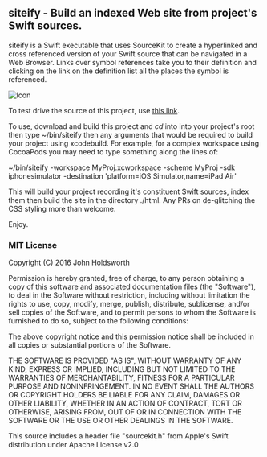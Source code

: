 
## siteify - Build an indexed Web site from project's Swift sources.

siteify is a Swift executable that uses SourceKit to create a hyperlinked and
cross referenced version of your Swift source that can be navigated in a Web
Browser. Links over symbol references take you to their definition and clicking
on the link on the definition list all the places the symbol is referenced.

![Icon](http://injectionforxcode.johnholdsworth.com/siteify.png)

To test drive the source of this project, use [this link](http://injectionforxcode.johnholdsworth.com/siteify/main.html).

To use, download and build this project and _cd_ into into your project's root 
then type ~/bin/siteify then any arguments that would be required to build your 
project using xcodebuild. For example, for a complex workspace using CocoaPods you
may need to type something along the lines of:

~/bin/siteify -workspace MyProj.xcworkspace -scheme MyProj -sdk iphonesimulator -destination 'platform=iOS Simulator,name=iPad Air'

This will build your project recording it's constituent Swift sources, index them
then build the site in the directory ./html. Any PRs on de-glitching the CSS styling
more than welcome.

Enjoy.

### MIT License

Copyright (C) 2016 John Holdsworth

Permission is hereby granted, free of charge, to any person obtaining a copy of this software and associated 
documentation files (the "Software"), to deal in the Software without restriction, including without limitation 
the rights to use, copy, modify, merge, publish, distribute, sublicense, and/or sell copies of the Software, 
and to permit persons to whom the Software is furnished to do so, subject to the following conditions:

The above copyright notice and this permission notice shall be included in all copies or substantial 
portions of the Software.

THE SOFTWARE IS PROVIDED "AS IS", WITHOUT WARRANTY OF ANY KIND, EXPRESS OR IMPLIED, INCLUDING BUT NOT 
LIMITED TO THE WARRANTIES OF MERCHANTABILITY, FITNESS FOR A PARTICULAR PURPOSE AND NONINFRINGEMENT. 
IN NO EVENT SHALL THE AUTHORS OR COPYRIGHT HOLDERS BE LIABLE FOR ANY CLAIM, DAMAGES OR OTHER LIABILITY, 
WHETHER IN AN ACTION OF CONTRACT, TORT OR OTHERWISE, ARISING FROM, OUT OF OR IN CONNECTION WITH THE 
SOFTWARE OR THE USE OR OTHER DEALINGS IN THE SOFTWARE.

This source includes a header file "sourcekit.h" from Apple's Swift distribution under Apache License v2.0
